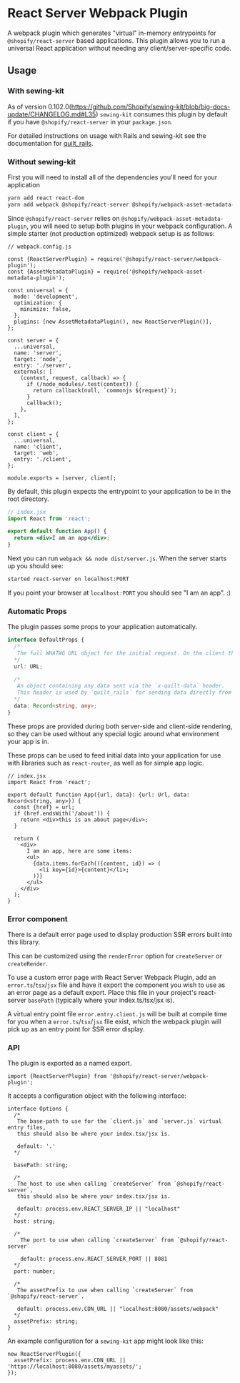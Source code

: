 # React Server Webpack Plugin

A webpack plugin which generates "virtual" in-memory entrypoints for `@shopify/react-server` based applications. This plugin allows you to run a universal React application without needing any client/server-specific code.

## Usage

### With sewing-kit

As of version 0.102.0(https://github.com/Shopify/sewing-kit/blob/big-docs-update/CHANGELOG.md#L35) `sewing-kit` consumes this plugin by default if you have `@shopify/react-server` in your `package.json`.

For detailed instructions on usage with Rails and sewing-kit see the documentation for [quilt_rails](/gems/quilt_rails/README.md).

### Without sewing-kit

First you will need to install all of the dependencies you'll need for your application

```sh
yarn add react react-dom
yarn add webpack @shopify/react-server @shopify/webpack-asset-metadata-plugin --dev
```

Since `@shopify/react-server` relies on `@shopify/webpack-asset-metadata-plugin`, you will need to setup both plugins in your webpack configuration. A simple starter (not production optimized) webpack setup is as follows:

```tsx
// webpack.config.js

const {ReactServerPlugin} = require('@shopify/react-server/webpack-plugin');
const {AssetMetadataPlugin} = require('@shopify/webpack-asset-metadata-plugin');

const universal = {
  mode: 'development',
  optimization: {
    minimize: false,
  },
  plugins: [new AssetMetadataPlugin(), new ReactServerPlugin()],
};

const server = {
  ...universal,
  name: 'server',
  target: 'node',
  entry: './server',
  externals: [
    (context, request, callback) => {
      if (/node_modules/.test(context)) {
        return callback(null, `commonjs ${request}`);
      }
      callback();
    },
  ],
};

const client = {
  ...universal,
  name: 'client',
  target: 'web',
  entry: './client',
};

module.exports = [server, client];
```

By default, this plugin expects the entrypoint to your application to be in the root directory.

```jsx
// index.jsx
import React from 'react';

export default function App() {
  return <div>I am an app</div>;
}
```

Next you can run `webpack && node dist/server.js`. When the server starts up you should see:

```sh
started react-server on localhost:PORT
```

If you point your browser at `localhost:PORT` you should see "I am an app". :)

### Automatic Props

The plugin passes some props to your application automatically.

```typescript
interface DefaultProps {
  /*
   The full WHATWG URL object for the initial request. On the client this will *not* update reactively. It is always the URL for the initial request.
  */
  url: URL;

  /*
   An object containing any data sent via the `x-quilt-data` header.
   This header is used by `quilt_rails` for sending data directly from ruby to React.
  */
  data: Record<string, any>;
}
```

These props are provided during both server-side and client-side rendering, so they can be used without any special logic around what environment your app is in.

These props can be used to feed initial data into your application for use with libraries such as `react-router`, as well as for simple app logic.

```tsx
// index.jsx
import React from 'react';

export default function App({url, data}: {url: Url, data: Record<string, any>}) {
  const {href} = url;
  if (href.endsWith('/about')) {
    return <div>this is an about page</div>;
  }

  return (
    <div>
      I am an app, here are some items:
      <ul>
        {data.items.forEach(({content, id}) => (
          <li key={id}>{content}</li>;
        ))}
      </ul>
    </div>
  );
}
```

### Error component

There is a default error page used to display production SSR errors built into this library.

This can be customized using the `renderError` option for `createServer` or `createRender`.

To use a custom error page with React Server Webpack Plugin, add an `error.ts`/`tsx`/`jsx` file and have it export the component you wish to use as an error page as a default export. Place this file in your project's react-server `basePath` (typically where your index.ts/tsx/jsx is).

A virtual entry point file `error.entry.client.js` will be built at compile time for you when a `error.ts`/`tsx`/`jsx` file exist, which the webpack plugin will pick up as an entry point for SSR error display.

### API

The plugin is exported as a named export.

```tsx
import {ReactServerPlugin} from '@shopify/react-server/webpack-plugin';
```

It accepts a configuration object with the following interface:

```tsx
interface Options {
  /*
   The base-path to use for the `client.js` and `server.js` virtual entry files,
   this should also be where your index.tsx/jsx is.

   default: '.'
  */

  basePath: string;

  /*
   The host to use when calling `createServer` from `@shopify/react-server`,
   this should also be where your index.tsx/jsx is.

   default: process.env.REACT_SERVER_IP || "localhost"
  */
  host: string;

  /*
    The port to use when calling `createServer` from `@shopify/react-server`

    default: process.env.REACT_SERVER_PORT || 8081
  */
  port: number;

  /*
   The assetPrefix to use when calling `createServer` from `@shopify/react-server`.

   default: process.env.CDN_URL || "localhost:8080/assets/webpack"
  */
  assetPrefix: string;
}
```

An example configuration for a `sewing-kit` app might look like this:

```tsx
new ReactServerPlugin({
  assetPrefix: process.env.CDN_URL || 'https://localhost:8080/assets/myassets/';
});
```
